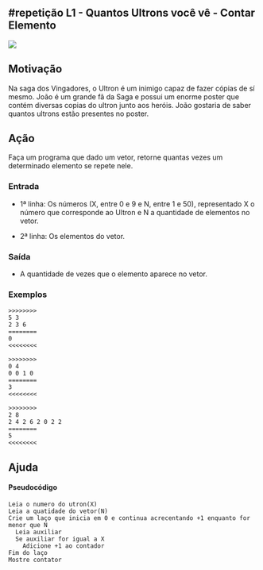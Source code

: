 ## #repetição L1 - Quantos Ultrons você vê - Contar Elemento


![](__capa.jpg)

## Motivação

Na saga dos Vingadores, o Ultron é um inimigo capaz de fazer cópias de sí mesmo. João é um grande fã da Saga e possui um enorme poster que contém diversas copias do ultron junto aos heróis. João gostaria de saber quantos ultrons estão presentes no poster.

## Ação

Faça um programa que dado um vetor, retorne quantas vezes um determinado elemento se repete nele.

### Entrada

* 1ª linha: Os números (X, entre 0 e 9 e N, entre 1 e 50), representado X o número que corresponde ao Ultron e N a quantidade de elementos no vetor.

* 2ª linha: Os elementos do vetor.

### Saída

* A quantidade de vezes que o elemento aparece no vetor.

### Exemplos

```
>>>>>>>>
5 3
2 3 6
========
0
<<<<<<<<

>>>>>>>>
0 4
0 0 1 0
========
3
<<<<<<<<

>>>>>>>>
2 8
2 4 2 6 2 0 2 2
========
5
<<<<<<<<
```
## Ajuda
#### Pseudocódigo
```
Leia o numero do utron(X)
Leia a quatidade do vetor(N)
Crie um laço que inicia em 0 e continua acrecentando +1 enquanto for menor que N
  Leia auxiliar
  Se auxiliar for igual a X
    Adicione +1 ao contador
Fim do laço
Mostre contator
```


